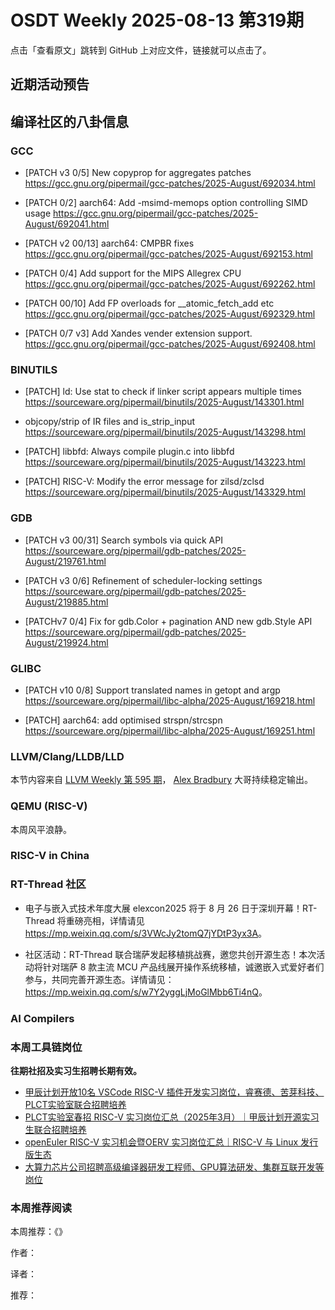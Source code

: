 # OSDT Weekly 2025-08-13 第319期

点击「查看原文」跳转到 GitHub 上对应文件，链接就可以点击了。

## 近期活动预告

## 编译社区的八卦信息

### GCC

- [PATCH v3 0/5] New copyprop for aggregates patches
  https://gcc.gnu.org/pipermail/gcc-patches/2025-August/692034.html

- [PATCH 0/2] aarch64: Add -msimd-memops option controlling SIMD usage
  https://gcc.gnu.org/pipermail/gcc-patches/2025-August/692041.html

- [PATCH v2 00/13] aarch64: CMPBR fixes
  https://gcc.gnu.org/pipermail/gcc-patches/2025-August/692153.html

- [PATCH 0/4] Add support for the MIPS Allegrex CPU
  https://gcc.gnu.org/pipermail/gcc-patches/2025-August/692262.html

- [PATCH 00/10] Add FP overloads for __atomic_fetch_add etc
  https://gcc.gnu.org/pipermail/gcc-patches/2025-August/692329.html

- [PATCH 0/7 v3] Add Xandes vender extension support.
  https://gcc.gnu.org/pipermail/gcc-patches/2025-August/692408.html

### BINUTILS

- [PATCH] ld: Use stat to check if linker script appears multiple times
  https://sourceware.org/pipermail/binutils/2025-August/143301.html

- objcopy/strip of IR files and is_strip_input
  https://sourceware.org/pipermail/binutils/2025-August/143298.html

- [PATCH] libbfd: Always compile plugin.c into libbfd
  https://sourceware.org/pipermail/binutils/2025-August/143223.html

- [PATCH] RISC-V: Modify the error message for zilsd/zclsd
  https://sourceware.org/pipermail/binutils/2025-August/143329.html

### GDB

- [PATCH v3 00/31] Search symbols via quick API
  https://sourceware.org/pipermail/gdb-patches/2025-August/219761.html

- [PATCH v3 0/6] Refinement of scheduler-locking settings
  https://sourceware.org/pipermail/gdb-patches/2025-August/219885.html

- [PATCHv7 0/4] Fix for gdb.Color + pagination AND new gdb.Style API
  https://sourceware.org/pipermail/gdb-patches/2025-August/219924.html

### GLIBC

- [PATCH v10 0/8] Support translated names in getopt and argp
  https://sourceware.org/pipermail/libc-alpha/2025-August/169218.html

- [PATCH] aarch64: add optimised strspn/strcspn
  https://sourceware.org/pipermail/libc-alpha/2025-August/169251.html

### LLVM/Clang/LLDB/LLD

本节内容来自 [LLVM Weekly 第 595 期](http://llvmweekly.org/issue/595)，
[Alex Bradbury](https://www.linkedin.com/in/alex-bradbury/) 大哥持续稳定输出。

### QEMU (RISC-V)

本周风平浪静。

### RISC-V in China

### RT-Thread 社区

- 电子与嵌入式技术年度大展 elexcon2025 将于 8 月 26 日于深圳开幕！RT-Thread 将重磅亮相，详情请见 <https://mp.weixin.qq.com/s/3VWcJy2tomQ7jYDtP3yx3A>。

- 社区活动：RT-Thread 联合瑞萨发起移植挑战赛，邀您共创开源生态！本次活动将针对瑞萨 8 款主流 MCU 产品线展开操作系统移植，诚邀嵌入式爱好者们参与，共同完善开源生态。详情请见：<https://mp.weixin.qq.com/s/w7Y2yggLjMoGlMbb6Ti4nQ>。

### AI Compilers

### 本周工具链岗位

**往期社招及实习生招聘长期有效。**

- [甲辰计划开放10名 VSCode RISC-V 插件开发实习岗位，睿赛德、苦芽科技、PLCT实验室联合招聘培养](https://mp.weixin.qq.com/s/zbMmsuAb3_XwBByTdKYM-Q)
- [PLCT实验室春招 RISC-V 实习岗位汇总（2025年3月）｜甲辰计划开源实习生联合招聘培养](https://mp.weixin.qq.com/s/no5v_YeGI3LUE7mYv5wUpQ)
- [openEuler RISC-V 实习机会暨OERV 实习岗位汇总｜RISC-V 与 Linux 发行版生态](https://mp.weixin.qq.com/s/87XEhORtte_iTTZqjinX2g)
- [大算力芯片公司招聘高级编译器研发工程师、GPU算法研发、集群互联开发等岗位](https://mp.weixin.qq.com/s/ONoNJ5jZmL794AdtlHrDuQ)

### 本周推荐阅读

本周推荐：《》

作者：

译者：

推荐：

